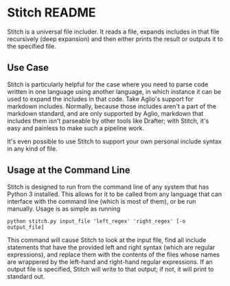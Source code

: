 # Stitch README

Stitch is a universal file includer. It reads a file, expands includes in that
file recursively (deep expansion) and then either prints the result or outputs
it to the specified file.

## Use Case
Stitch is particularly helpful for the case where you need to parse code written
in one language using another language, in which instance it can be used to
expand the includes in that code. Take Aglio's support for markdown includes.
Normally, because those includes aren't a part of the markdown standard, and are
only supported by Aglio, markdown that includes them isn't parseable by other
tools like Drafter; with Stitch, it's easy and painless to make such a pipeline
work.

It's even possible to use Stitch to support your own personal include syntax
in any kind of file.

## Usage at the Command Line
Stitch is designed to run from the command line of any system that has Python 3
installed. This allows for it to be called from any language that can interface
with the command line (which is most of them), or be run manually. Usage is as
simple as running

```
python stitch.py input_file 'left_regex' 'right_regex' [-o output_file]
```

This command will cause Stitch to look at the input file, find all include
statements that have the provided left and right syntax (which are regular
expressions), and replace them with the contents of the files whose names are
wrappered by the left-hand and right-hand regular expressions. If an output file
is specified, Stitch will write to that output; if not, it will print to
standard out.